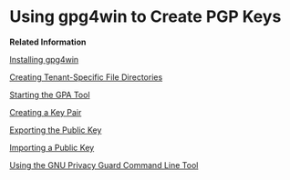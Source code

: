 <!-- loio1c78a98e0fac4348b362b4d437bacc15 -->

# Using gpg4win to Create PGP Keys

**Related Information**  


[Installing gpg4win](installing-gpg4win-b55c025.md "We recommend that you use gpg4win to create OpenPGP key material.")

[Creating Tenant-Specific File Directories](creating-tenant-specific-file-directories-8cd3232.md "A PGP Secret Keyring and a PGP Public Keyring have to be maintained for each tenant that uses OpenPGP. The GPA tool cannot maintain several PGP Secret or Public Keyrings at the same time. Therefore, you have to create a separate directory for each tenant, where you have to configure GPA and the launching of GPA separately (otherwise, keys from different tenants will be stored in the same keyring).")

[Starting the GPA Tool](starting-the-gpa-tool-a3e8e13.md "")

[Creating a Key Pair](creating-a-key-pair-bb416c5.md "")

[Exporting the Public Key](exporting-the-public-key-2b39fe1.md "You can export a public key in order to make it available for your communication partner (sender or receiver).")

[Importing a Public Key](importing-a-public-key-651b1c5.md "You can import public keys provided by your communication partner.")

[Using the GNU Privacy Guard Command Line Tool](using-the-gnu-privacy-guard-command-line-tool-e0baf73.md "The GNU Privacy Guard command line tool provides additional functions for working with OpenPGP keys.")

